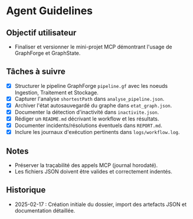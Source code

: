 # Agent Guidelines

## Objectif utilisateur
- Finaliser et versionner le mini-projet MCP démontrant l'usage de GraphForge et GraphState.

## Tâches à suivre
- [x] Structurer le pipeline GraphForge `pipeline.gf` avec les noeuds Ingestion, Traitement et Stockage.
- [x] Capturer l'analyse `shortestPath` dans `analyse_pipeline.json`.
- [x] Archiver l'état autosauvegardé du graphe dans `etat_graph.json`.
- [x] Documenter la détection d'inactivité dans `inactivite.json`.
- [x] Rédiger un `README.md` décrivant le workflow et les résultats.
- [x] Documenter incidents/résolutions éventuels dans `REPORT.md`.
- [x] Inclure les journaux d'exécution pertinents dans `logs/workflow.log`.

## Notes
- Préserver la traçabilité des appels MCP (journal horodaté).
- Les fichiers JSON doivent être valides et correctement indentés.

## Historique
- 2025-02-17 : Création initiale du dossier, import des artefacts JSON et documentation détaillée.
